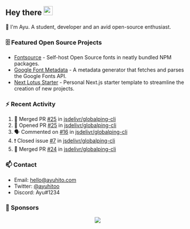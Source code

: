 ## Hey there <img src="https://media.giphy.com/media/hvRJCLFzcasrR4ia7z/giphy.gif" width="25" height="25">

📝 I'm Ayu. A student, developer and an avid open-source enthusiast.

### 🗄 Featured Open Source Projects

- [Fontsource](https://github.com/fontsource/fontsource) - Self-host Open Source fonts in neatly bundled NPM packages.
- [Google Font Metadata](https://github.com/fontsource/google-font-metadata) - A metadata generator that fetches and parses the Google Fonts API.
- [Next Lotus Starter](https://github.com/DecliningLotus/next-lotus-starter) - Personal Next.js starter template to streamline the creation of new projects.

### ⚡ Recent Activity

<!--START_SECTION:activity-->

1. 🎉 Merged PR [#25](https://github.com/jsdelivr/globalping-cli/pull/25) in [jsdelivr/globalping-cli](https://github.com/jsdelivr/globalping-cli)
2. 💪 Opened PR [#25](https://github.com/jsdelivr/globalping-cli/pull/25) in [jsdelivr/globalping-cli](https://github.com/jsdelivr/globalping-cli)
3. 🗣 Commented on [#16](https://github.com/jsdelivr/globalping-cli/issues/16) in [jsdelivr/globalping-cli](https://github.com/jsdelivr/globalping-cli)
4. ❗️ Closed issue [#7](https://github.com/jsdelivr/globalping-cli/issues/7) in [jsdelivr/globalping-cli](https://github.com/jsdelivr/globalping-cli)
5. 🎉 Merged PR [#24](https://github.com/jsdelivr/globalping-cli/pull/24) in [jsdelivr/globalping-cli](https://github.com/jsdelivr/globalping-cli)
<!--END_SECTION:activity-->

### 📫 Contact

- Email: hello@ayuhito.com
- Twitter: [@ayuhitoo](https://twitter.com/ayuhitoo)
- Discord: Ayu#1234


### :sparkling_heart: Sponsors

<p align="center">
  <a href="https://cdn.jsdelivr.net/gh/ayuhito/ayuhito/sponsors.svg">
    <img src='https://cdn.jsdelivr.net/gh/ayuhito/ayuhito/sponsors.svg'/>
  </a>
</p>